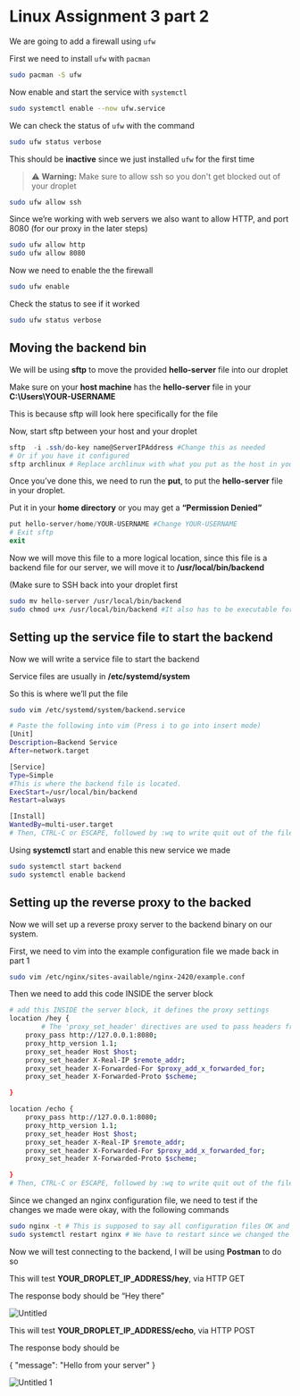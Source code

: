 # Linux Assignment 3 part 2

We are going to add a firewall using `ufw` 

First we need to install `ufw` with `pacman`

```bash
sudo pacman -S ufw
```

Now enable and start the service with `systemctl`

```bash
sudo systemctl enable --now ufw.service
```

We can check the status of `ufw` with the command

```bash
sudo ufw status verbose
```

This should be **inactive** since we just installed `ufw` for the first time

> :warning: **Warning:** Make sure to allow ssh so you don't get blocked out of your droplet

```bash
sudo ufw allow ssh
```

Since we’re working with web servers we also want to allow HTTP, and port 8080 (for our proxy in the later steps)

```bash
sudo ufw allow http
sudo ufw allow 8080
```

Now we need to enable the the firewall

```bash
sudo ufw enable
```

Check the status to see if it worked

```bash
sudo ufw status verbose
```

## Moving the backend bin

We will be using **sftp** to move the provided **hello-server** file into our droplet

Make sure on your **host machine** has the **hello-server** file in your **C:\Users\YOUR-USERNAME**

This is because sftp will look here specifically for the file

Now, start sftp between your host and your droplet

```powershell
sftp  -i .ssh/do-key name@ServerIPAddress #Change this as needed
# Or if you have it configured
sftp archlinux # Replace archlinux with what you put as the host in your SSH config file
```

Once you’ve done this, we need to run the **put**, to put the **hello-server** file in your droplet.

Put it in your **home directory** or you may get a **“Permission Denied”**

```powershell
put hello-server/home/YOUR-USERNAME #Change YOUR-USERNAME
# Exit sftp
exit
```

Now we will move this file to a more logical location, since this file is a backend file for our server, we will move it to **/usr/local/bin/backend**

(Make sure to SSH back into your droplet first

```bash
sudo mv hello-server /usr/local/bin/backend 
sudo chmod u+x /usr/local/bin/backend #It also has to be executable for the next steps
```

## Setting up the service file to start the backend

Now we will write a service file to start the backend

Service files are usually in **/etc/systemd/system**

So this is where we’ll put the file

```bash
sudo vim /etc/systemd/system/backend.service

# Paste the following into vim (Press i to go into insert mode)
[Unit]
Description=Backend Service
After=network.target

[Service]
Type=Simple
#This is where the backend file is located.
ExecStart=/usr/local/bin/backend
Restart=always

[Install]
WantedBy=multi-user.target
# Then, CTRL-C or ESCAPE, followed by :wq to write quit out of the file
```

Using **systemctl** start and enable this new service we made

```bash
sudo systemctl start backend
sudo systemctl enable backend
```

## Setting up the reverse proxy to the backed

Now we will set up a reverse proxy server to the backend binary on our system.

First, we need to vim into the example configuration file we made back in part 1

```bash
sudo vim /etc/nginx/sites-available/nginx-2420/example.conf
```

Then we need to add this code INSIDE the server block

```bash
# add this INSIDE the server block, it defines the proxy settings
location /hey {
		# The 'proxy_set_header' directives are used to pass headers from the original request, to the proxy server.
    proxy_pass http://127.0.0.1:8080;
    proxy_http_version 1.1;
    proxy_set_header Host $host;
    proxy_set_header X-Real-IP $remote_addr;
    proxy_set_header X-Forwarded-For $proxy_add_x_forwarded_for;
    proxy_set_header X-Forwarded-Proto $scheme;

}

location /echo {
    proxy_pass http://127.0.0.1:8080;
    proxy_http_version 1.1;
    proxy_set_header Host $host;
    proxy_set_header X-Real-IP $remote_addr;
    proxy_set_header X-Forwarded-For $proxy_add_x_forwarded_for;
    proxy_set_header X-Forwarded-Proto $scheme;

}
# Then, CTRL-C or ESCAPE, followed by :wq to write quit out of the file
```

Since we changed an nginx configuration file, we need to test if the changes we made were okay, with the following commands

```bash
sudo nginx -t # This is supposed to say all configuration files OK and test is SUCCESSFUL, if an error occurs redo the steps
sudo systemctl restart nginx # We have to restart since we changed the .conf file
```

Now we will test connecting to the backend, I will be using **Postman** to do so

This will test **YOUR_DROPLET_IP_ADDRESS/hey**, via HTTP GET

The response body should be “Hey there”

![Untitled](https://github.com/rylanraj/nginx-2420/assets/76143775/d417f68a-7a36-4d80-8229-f8b80bf50b34)

This will test **YOUR_DROPLET_IP_ADDRESS/echo**, via HTTP POST

The response body should be 

{
"message": "Hello from your server"
}

![Untitled 1](https://github.com/rylanraj/nginx-2420/assets/76143775/bd2cc52c-840d-4f9d-8a96-877a0f499d9d)

